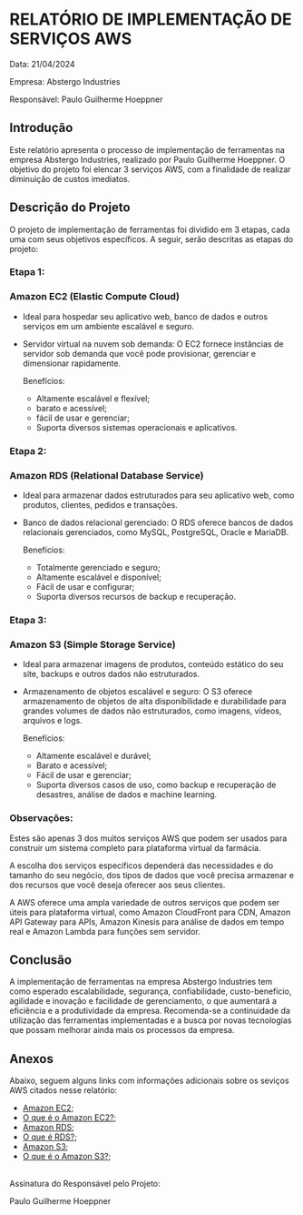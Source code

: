 # RELATÓRIO DE IMPLEMENTAÇÃO DE SERVIÇOS AWS

Data: 21/04/2024

Empresa: Abstergo Industries 

Responsável: Paulo Guilherme Hoeppner

## Introdução
Este relatório apresenta o processo de implementação de ferramentas na empresa Abstergo Industries, realizado por Paulo Guilherme Hoeppner. O objetivo do projeto foi elencar 3 serviços AWS, com a finalidade de realizar diminuição de custos imediatos.

## Descrição do Projeto
O projeto de implementação de ferramentas foi dividido em 3 etapas, cada uma com seus objetivos específicos. A seguir, serão descritas as etapas do projeto:

### Etapa 1: 
### Amazon EC2 (Elastic Compute Cloud)
- Ideal para hospedar seu aplicativo web, banco de dados e outros serviços em um ambiente escalável e seguro.
- Servidor virtual na nuvem sob demanda: O EC2 fornece instâncias de servidor sob demanda que você pode provisionar, gerenciar e dimensionar rapidamente. 
    
    Benefícios: 
    - Altamente escalável e flexível;
    - barato e acessível; 
    - fácil de usar e gerenciar; 
    - Suporta diversos sistemas operacionais e aplicativos.

### Etapa 2: 
### Amazon RDS (Relational Database Service)
- Ideal para armazenar dados estruturados para seu aplicativo web, como produtos, clientes, pedidos e transações.
- Banco de dados relacional gerenciado: O RDS oferece bancos de dados relacionais gerenciados, como MySQL, PostgreSQL, Oracle e MariaDB.

    Benefícios: 
    - Totalmente gerenciado e seguro;
    - Altamente escalável e disponível; 
    - Fácil de usar e configurar; 
    - Suporta diversos recursos de backup e recuperação.

### Etapa 3: 
### Amazon S3 (Simple Storage Service)
- Ideal para armazenar imagens de produtos, conteúdo estático do seu site, backups e outros dados não estruturados.
- Armazenamento de objetos escalável e seguro: O S3 oferece armazenamento de objetos de alta disponibilidade e durabilidade para grandes volumes de dados não estruturados, como imagens, vídeos, arquivos e logs.

    Benefícios:
    - Altamente escalável e durável;
    - Barato e acessível;
    - Fácil de usar e gerenciar;
    - Suporta diversos casos de uso, como backup e recuperação de desastres, análise de dados e machine learning.

### Observações:

Estes são apenas 3 dos muitos serviços AWS que podem ser usados para construir um sistema completo para plataforma virtual da farmácia.

A escolha dos serviços específicos dependerá das necessidades e do tamanho do seu negócio, dos tipos de dados que você precisa armazenar e dos recursos que você deseja oferecer aos seus clientes.

A AWS oferece uma ampla variedade de outros serviços que podem ser úteis para plataforma virtual, como Amazon CloudFront para CDN, Amazon API Gateway para APIs, Amazon Kinesis para análise de dados em tempo real e Amazon Lambda para funções sem servidor.

## Conclusão
A implementação de ferramentas na empresa Abstergo Industries tem como esperado escalabilidade, segurança, confiabilidade, custo-benefício, agilidade e inovação e facilidade de gerenciamento, o que aumentará a eficiência e a produtividade da empresa. Recomenda-se a continuidade da utilização das ferramentas implementadas e a busca por novas tecnologias que possam melhorar ainda mais os processos da empresa.

## Anexos

Abaixo, seguem alguns links com informações adicionais sobre os seviços AWS citados nesse relatório:

- [Amazon EC2](https://aws.amazon.com/pt/ec2/);
- [O que é o Amazon EC2?](https://docs.aws.amazon.com/pt_br/AWSEC2/latest/UserGuide/concepts.html);
- [Amazon RDS](https://aws.amazon.com/pt/rds/);
- [O que é RDS?](https://docs.aws.amazon.com/pt_br/AmazonRDS/latest/UserGuide/Welcome.html);
- [Amazon S3](https://aws.amazon.com/pt/s3/?nc=sn&loc=0);
- [O que é o Amazon S3?](https://docs.aws.amazon.com/pt_br/AmazonS3/latest/userguide/Welcome.html);
<br><br>

Assinatura do Responsável pelo Projeto:

Paulo Guilherme Hoeppner